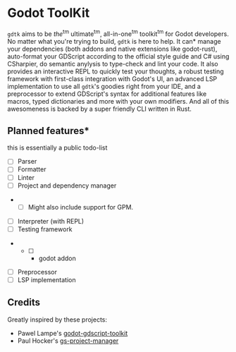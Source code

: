 # Godot ToolKit

`gdtk` aims to be *the*<sup>tm</sup> ultimate<sup>tm</sup>, all-in-one<sup>tm</sup> toolkit<sup>tm</sup> for Godot developers. No matter what you're trying to build,
`gdtk` is here to help. It can\* manage your dependencies (both addons and native extensions like godot-rust), auto-format your GDScript
according to the official style guide and C# using CSharpier, do semantic anylysis to type-check and lint your code.
It also provides an interactive REPL to quickly test your thoughts, a robust testing framework with first-class integration with Godot's UI,
an advanced LSP implementation to use all `gdtk`'s goodies right from your IDE, and a preprocessor to <!-- embrace, --> extend <!-- and extinguish -->
GDScript's syntax for additional features like macros, typed dictionaries and more with your own modifiers. And all of this awesomeness is backed
by a super friendly CLI written in Rust.

## Planned features*

this is essentially a public todo-list

- [ ] Parser
- [ ] Formatter
- [ ] Linter
- [ ] Project and dependency manager
- - [ ] Might also include support for GPM.
- [ ] Interpreter (with REPL)
- [ ] Testing framework
- - [ ] + godot addon
- [ ] Preprocessor
- [ ] LSP implementation

## Credits

Greatly inspired by these projects:
- Pawel Lampe's [godot-gdscript-toolkit](https;//github.com/Scony/godot-gdscript-toolkit)
- Paul Hocker's [gs-project-manager](https://gitlab.com/godot-stuff/gs-project-manager/)
